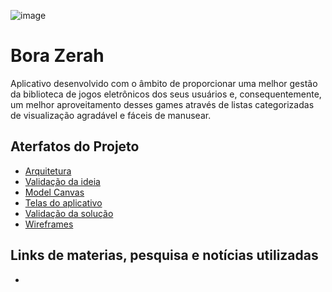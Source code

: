 ![image](http://www.futgamers.com.br/nimdog/tcc/logo.png)

# Bora Zerah

Aplicativo desenvolvido com o âmbito de proporcionar uma melhor gestão da biblioteca de jogos eletrônicos dos seus usuários e, consequentemente, um melhor aproveitamento desses games através de listas categorizadas de visualização agradável e fáceis de manusear.

## Aterfatos do Projeto

  - [Arquitetura](architecture)
  - [Validação da ideia](discovery)
  - [Model Canvas](modelcanvas)
  - [Telas do aplicativo](screens)
  - [Validação da solução](validations)
  - [Wireframes](wireframes)
  
## Links de materias, pesquisa e notícias utilizadas

  -
